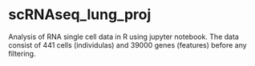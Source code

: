 # scRNAseq_lung_proj

Analysis of RNA single cell data in R using jupyter notebook. The data consist of 441 cells (individulas) and 39000 genes (features) before any filtering.